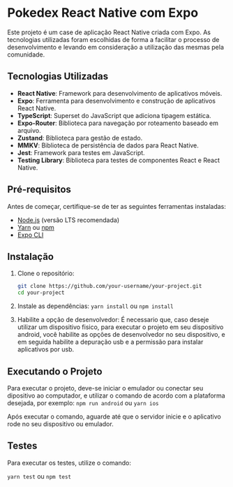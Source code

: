 # Pokedex React Native com Expo

Este projeto é um case de aplicação React Native criada com Expo. As tecnologias utilizadas foram escolhidas de forma a facilitar o processo de desenvolvimento e levando em consideração a utilização das mesmas pela comunidade.

## Tecnologias Utilizadas

- **React Native**: Framework para desenvolvimento de aplicativos móveis.
- **Expo**: Ferramenta para desenvolvimento e construção de aplicativos React Native.
- **TypeScript**: Superset do JavaScript que adiciona tipagem estática.
- **Expo-Router**: Biblioteca para navegação por roteamento baseado em arquivo.
- **Zustand**: Biblioteca para gestão de estado.
- **MMKV**: Biblioteca de persistência de dados para React Native.
- **Jest**: Framework para testes em JavaScript.
- **Testing Library**: Biblioteca para testes de componentes React e React Native.

## Pré-requisitos

Antes de começar, certifique-se de ter as seguintes ferramentas instaladas:

- [Node.js](https://nodejs.org/) (versão LTS recomendada)
- [Yarn](https://classic.yarnpkg.com/) ou [npm](https://www.npmjs.com/)
- [Expo CLI](https://docs.expo.dev/get-started/installation/)

## Instalação

1. Clone o repositório:

   ```bash
   git clone https://github.com/your-username/your-project.git
   cd your-project

   ```

2. Instale as dependências:
   `yarn install` ou `npm install`

3. Habilite a opção de desenvolvedor:
   É necessario que, caso deseje utilizar um dispositivo fisico, para executar o projeto em seu dispositivo android, você habilite as opções de desenvolvedor no seu dispositivo, e em seguida habilite a depuração usb e a permissão para instalar aplicativos por usb.

## Executando o Projeto

Para executar o projeto, deve-se iniciar o emulador ou conectar seu dipositivo ao computador, e utilizar o comando de acordo com a plataforma desejada, por exemplo:
`npm run android` ou `yarn ios`

Após executar o comando, aguarde até que o servidor inicie e o aplicativo rode no seu dispositivo ou emulador.

## Testes

Para executar os testes, utilize o comando:

`yarn test` ou `npm test`

